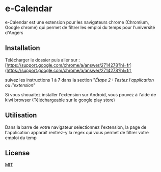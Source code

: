 # e-Calendar

e-Calendar est une extension pour les navigateurs chrome (Chromium, Google chrome)
qui permet de filtrer les emploi du temps pour l'université d'Angers
## Installation
Télécharger le dossier puis aller sur :
[https://support.google.com/chrome/a/answer/2714278?hl=fr](https://support.google.com/chrome/a/answer/2714278?hl=fr)

suivez les instructions 1 à 7 dans la section "*Étape 2 : Testez l'application ou l'extension*"

Si vous shouaitez installer l'extension sur Android, vous pouvez à l'aide de kiwi browser (Téléchargeable sur le google play store) 
## Utilisation
Dans la barre de votre navigateur selectionnez l'extension, la page de l'application apparaît rentrez-y la regex qui vous permet de filtrer votre emploi du temp
## License
[MIT](https://choosealicense.com/licenses/mit/)
